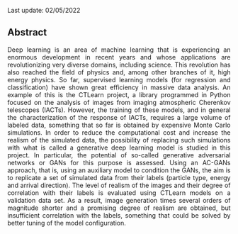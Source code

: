 Last update: 02/05/2022

## Abstract

<p style="text-align: justify"> Deep learning is an area of machine learning that is experiencing an enormous development in recent years and whose applications are revolutionizing very diverse domains, including science. This revolution has also reached the field of physics and, among other branches of it, high energy physics. So far, supervised learning models (for regression and classification) have shown great efficiency in massive data analysis. An example of this is the CTLearn project, a library programmed in Python focused on the analysis of images from imaging atmospheric Cherenkov telescopes (IACTs). However, the training of these models, and in general the characterization of the response of IACTs, requires a large volume of labeled data, something that so far is obtained by expensive Monte Carlo simulations. In order to reduce the computational cost and increase the realism of the simulated data, the possibility of replacing such simulations with what is called a generative deep learning model is studied in this project. In particular, the potential of so-called generative adversarial networks or GANs for this purpose is assessed. Using an AC-GANs approach, that is, using an auxiliary model to condition the GANs, the aim is to replicate a set of simulated data from their labels (particle type, energy and arrival direction). The level of realism of the images and their degree of correlation with their labels is evaluated using CTLearn models on a validation data set. As a result, image generation times several orders of magnitude shorter and a promising degree of realism are obtained, but insufficient correlation with the labels, something that could be solved by better tuning of the model configuration. </p>
